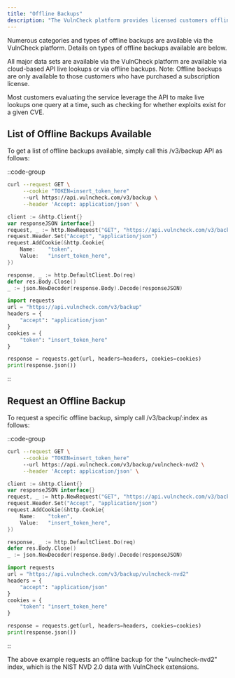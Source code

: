```yaml
---
title: "Offline Backups"
description: "The VulnCheck platform provides licensed customers offline backups of hundreds of available data sets."
---
```


Numerous categories and types of offline backups are available via the VulnCheck platform. Details on types of offline backups available are below.

All major data sets are available via the VulnCheck platform are available via cloud-based API live lookups or via offline backups. Note: Offline backups are only available to those customers who have purchased a subscription license.

Most customers evaluating the service leverage the API to make live lookups one query at a time, such as checking for whether exploits exist for a given CVE.

## List of Offline Backups Available

To get a list of offline backups available, simply call this /v3/backup API as follows:

::code-group
```sh [curl]
curl --request GET \
     --cookie "TOKEN=insert_token_here"
     --url https://api.vulncheck.com/v3/backup \
     --header 'Accept: application/json' \
```
```go [Go]
client := &http.Client{}
var responseJSON interface{}
request, _ := http.NewRequest("GET", "https://api.vulncheck.com/v3/backup", nil)
request.Header.Set("Accept", "application/json")
request.AddCookie(&http.Cookie{
    Name:    "token",
    Value:   "insert_token_here",
})

response, _ := http.DefaultClient.Do(req)
defer res.Body.Close()
_ := json.NewDecoder(response.Body).Decode(responseJSON)
```

```python [Python]
import requests
url = "https://api.vulncheck.com/v3/backup"
headers = {
    "accept": "application/json"
}
cookies = {
    "token": "insert_token_here"
}

response = requests.get(url, headers=headers, cookies=cookies)
print(response.json())

```
::

## Request an Offline Backup

To request a specific offline backup, simply call /v3/backup/:index as follows:

::code-group
```sh [curl]
curl --request GET \
     --cookie "TOKEN=insert_token_here"
     --url https://api.vulncheck.com/v3/backup/vulncheck-nvd2 \
     --header 'Accept: application/json' \
```
```go [Go]
client := &http.Client{}
var responseJSON interface{}
request, _ := http.NewRequest("GET", "https://api.vulncheck.com/v3/backup/vulncheck-nvd2", nil)
request.Header.Set("Accept", "application/json")
request.AddCookie(&http.Cookie{
    Name:    "token",
    Value:   "insert_token_here",
})

response, _ := http.DefaultClient.Do(req)
defer res.Body.Close()
_ := json.NewDecoder(response.Body).Decode(responseJSON)
```

```python [Python]
import requests
url = "https://api.vulncheck.com/v3/backup/vulncheck-nvd2"
headers = {
    "accept": "application/json"
}
cookies = {
    "token": "insert_token_here"
}

response = requests.get(url, headers=headers, cookies=cookies)
print(response.json())

```
::

The above example requests an offline backup for the "vulncheck-nvd2" index, which is the NIST NVD 2.0 data with VulnCheck extensions.